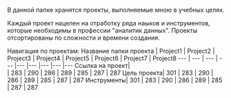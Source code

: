 В данной папке хранятся проекты, выполняемые мною в учебных целях. 

Каждый проект нацелен на отработку ряда наыков и инструментов, которые необходимы в профессии "аналитик данных". Проекты отсортированы по сложности и времени создания. 

Навигация по проектам:
Название папки проекта | Project1 | Project2 | Project3 | Project4 | Project5 | Project6 | Project7 | Project8 
--- | --- | --- | --- |--- |--- |--- |--- |--- 
Ссылка на проект| <code>[](https://leetcode.com/problems/longest-palindromic-substring/submissions/) </code> | 283 | 290 | 286 | 289 | 285 | 287 | 287 
Цель проекта| 301 | 283 | 290 | 286 | 289 | 285 | 287 | 287 
Инструменты| 301 | 283 | 290 | 286 | 289 | 285 | 287 | 287 
